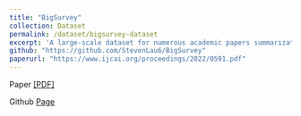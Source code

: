 ```yaml
---
title: "BigSurvey"
collection: Dataset
permalink: /dataset/bigsurvey-dataset
excerpt: 'A large-scale dataset for numerous academic papers summarization.'
github: "https://github.com/StevenLau6/BigSurvey"
paperurl: "https://www.ijcai.org/proceedings/2022/0591.pdf"
---
```


Paper <a href="https://www.ijcai.org/proceedings/2022/0591.pdf">[PDF]</a>

Github <a href="https://github.com/StevenLau6/BigSurvey">Page</a>


